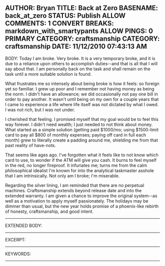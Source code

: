 AUTHOR: Bryan
TITLE: Back at Zero
BASENAME: back_at_zero
STATUS: Publish
ALLOW COMMENTS: 1
CONVERT BREAKS: markdown_with_smartypants
ALLOW PINGS: 0
PRIMARY CATEGORY: craftsmanship
CATEGORY: craftsmanship
DATE: 11/12/2010 07:43:13 AM
-----
BODY:
Today I am broke. Very broke. It is a very temporary broke, and it is due to a reliance upon others to accomplish duties--and that is all that I will say about that. I am personally back on the task and shall remain on the task until a more suitable solution is found.

What frustrates me so intensely about being broke is how it feels: so foreign yet so familiar. I grew up poor and I remember not having money as being the norm. I didn't have an allowance; we did occasionally not pay one bill in order to pay another. It wasn't until being on my own for a couple years that I came to experience a life where life itself was not dictated by what I owed. I was not rich, but I was not under.

I cherished that feeling. I promised myself that my goal would be to feel this way forever. I didn't need wealth; I just needed to not think about money. What started as a simple solution (getting paid $1000/mo; using $1500-limit card to pay all $800 of monthly expenses; paying off card in full each month) grew to literally create a padding around me, shielding me from that past reality of have-nots.

That seems like ages ago. I've forgotten what it feels like to not know which card to use, to wonder if the ATM will give you cash. It burns to feel myself in the red, no longer fireproof. It infuriates me; turns me from the calm philosophical idealist I'm known for into the analytical taskmaster asshole that I am intrinsically. Not only am I broke; I'm miserable.

Regarding the silver lining, I am reminded that there are no perpetual machines. Craftsmanship extends beyond release date and into the extended warranty. I am given a chance to improve the original system--as well as a motivation to apply myself passionately. The holidays may be dimmer than usual, but the new year holds promise of a phoenix-like rebirth of honesty, craftsmanship, and good intent.


-----
EXTENDED BODY:

-----
EXCERPT:

-----
KEYWORDS:

-----


